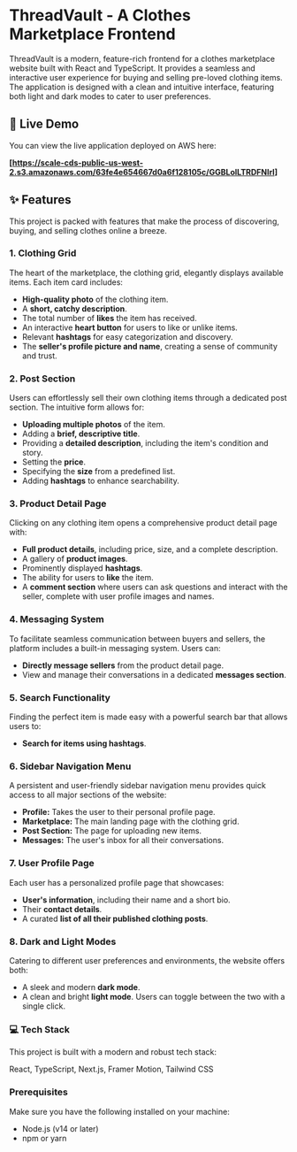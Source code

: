 # ThreadVault - A Clothes Marketplace Frontend

ThreadVault is a modern, feature-rich frontend for a clothes marketplace website built with React and TypeScript. It provides a seamless and interactive user experience for buying and selling pre-loved clothing items. The application is designed with a clean and intuitive interface, featuring both light and dark modes to cater to user preferences.

## 🚀 Live Demo

You can view the live application deployed on AWS here:

**[https://scale-cds-public-us-west-2.s3.amazonaws.com/63fe4e654667d0a6f128105c/GGBLolLTRDFNIrI]**

## ✨ Features

This project is packed with features that make the process of discovering, buying, and selling clothes online a breeze.

### 1. Clothing Grid
The heart of the marketplace, the clothing grid, elegantly displays available items. Each item card includes:
- **High-quality photo** of the clothing item.
- A **short, catchy description**.
- The total number of **likes** the item has received.
- An interactive **heart button** for users to like or unlike items.
- Relevant **hashtags** for easy categorization and discovery.
- The **seller's profile picture and name**, creating a sense of community and trust.

### 2. Post Section
Users can effortlessly sell their own clothing items through a dedicated post section. The intuitive form allows for:
- **Uploading multiple photos** of the item.
- Adding a **brief, descriptive title**.
- Providing a **detailed description**, including the item's condition and story.
- Setting the **price**.
- Specifying the **size** from a predefined list.
- Adding **hashtags** to enhance searchability.

### 3. Product Detail Page
Clicking on any clothing item opens a comprehensive product detail page with:
- **Full product details**, including price, size, and a complete description.
- A gallery of **product images**.
- Prominently displayed **hashtags**.
- The ability for users to **like** the item.
- A **comment section** where users can ask questions and interact with the seller, complete with user profile images and names.

### 4. Messaging System
To facilitate seamless communication between buyers and sellers, the platform includes a built-in messaging system. Users can:
- **Directly message sellers** from the product detail page.
- View and manage their conversations in a dedicated **messages section**.

### 5. Search Functionality
Finding the perfect item is made easy with a powerful search bar that allows users to:
- **Search for items using hashtags**.

### 6. Sidebar Navigation Menu
A persistent and user-friendly sidebar navigation menu provides quick access to all major sections of the website:
- **Profile:** Takes the user to their personal profile page.
- **Marketplace:** The main landing page with the clothing grid.
- **Post Section:** The page for uploading new items.
- **Messages:** The user's inbox for all their conversations.

### 7. User Profile Page
Each user has a personalized profile page that showcases:
- **User's information**, including their name and a short bio.
- Their **contact details**.
- A curated **list of all their published clothing posts**.

### 8. Dark and Light Modes
Catering to different user preferences and environments, the website offers both:
- A sleek and modern **dark mode**.
- A clean and bright **light mode**.
Users can toggle between the two with a single click.

### 💻 Tech Stack
This project is built with a modern and robust tech stack:

React, TypeScript, Next.js, Framer Motion, Tailwind CSS
### Prerequisites

Make sure you have the following installed on your machine:
- Node.js (v14 or later)
- npm or yarn

